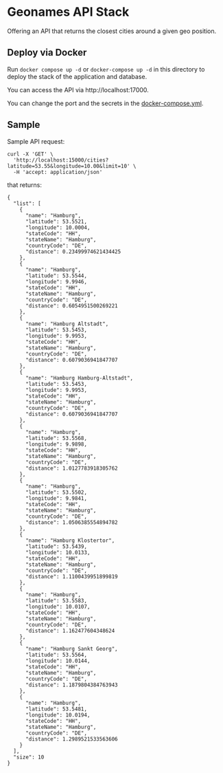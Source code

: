 # Geonames API Stack

Offering an API that returns the closest cities around a given geo position.


## Deploy via Docker

Run `docker compose up -d` or `docker-compose up -d` in this directory
to deploy the stack of the application and database.

You can access the API via http://localhost:17000.

You can change the port and the secrets in the [docker-compose.yml](docker-compose.yml).


## Sample

Sample API request:

```
curl -X 'GET' \
  'http://localhost:15000/cities?latitude=53.55&longitude=10.00&limit=10' \
  -H 'accept: application/json'
```

that returns:

``` 
{
  "list": [
    {
      "name": "Hamburg",
      "latitude": 53.5521,
      "longitude": 10.0004,
      "stateCode": "HH",
      "stateName": "Hamburg",
      "countryCode": "DE",
      "distance": 0.23499974621434425
    },
    {
      "name": "Hamburg",
      "latitude": 53.5544,
      "longitude": 9.9946,
      "stateCode": "HH",
      "stateName": "Hamburg",
      "countryCode": "DE",
      "distance": 0.6054951500269221
    },
    {
      "name": "Hamburg Altstadt",
      "latitude": 53.5453,
      "longitude": 9.9953,
      "stateCode": "HH",
      "stateName": "Hamburg",
      "countryCode": "DE",
      "distance": 0.6079036941847707
    },
    {
      "name": "Hamburg Hamburg-Altstadt",
      "latitude": 53.5453,
      "longitude": 9.9953,
      "stateCode": "HH",
      "stateName": "Hamburg",
      "countryCode": "DE",
      "distance": 0.6079036941847707
    },
    {
      "name": "Hamburg",
      "latitude": 53.5568,
      "longitude": 9.9898,
      "stateCode": "HH",
      "stateName": "Hamburg",
      "countryCode": "DE",
      "distance": 1.0127783918305762
    },
    {
      "name": "Hamburg",
      "latitude": 53.5502,
      "longitude": 9.9841,
      "stateCode": "HH",
      "stateName": "Hamburg",
      "countryCode": "DE",
      "distance": 1.0506385554894782
    },
    {
      "name": "Hamburg Klostertor",
      "latitude": 53.5439,
      "longitude": 10.0133,
      "stateCode": "HH",
      "stateName": "Hamburg",
      "countryCode": "DE",
      "distance": 1.1100439951899819
    },
    {
      "name": "Hamburg",
      "latitude": 53.5583,
      "longitude": 10.0107,
      "stateCode": "HH",
      "stateName": "Hamburg",
      "countryCode": "DE",
      "distance": 1.162477604348624
    },
    {
      "name": "Hamburg Sankt Georg",
      "latitude": 53.5564,
      "longitude": 10.0144,
      "stateCode": "HH",
      "stateName": "Hamburg",
      "countryCode": "DE",
      "distance": 1.1879804384763943
    },
    {
      "name": "Hamburg",
      "latitude": 53.5481,
      "longitude": 10.0194,
      "stateCode": "HH",
      "stateName": "Hamburg",
      "countryCode": "DE",
      "distance": 1.2989521533563606
    }
  ],
  "size": 10
}
```
